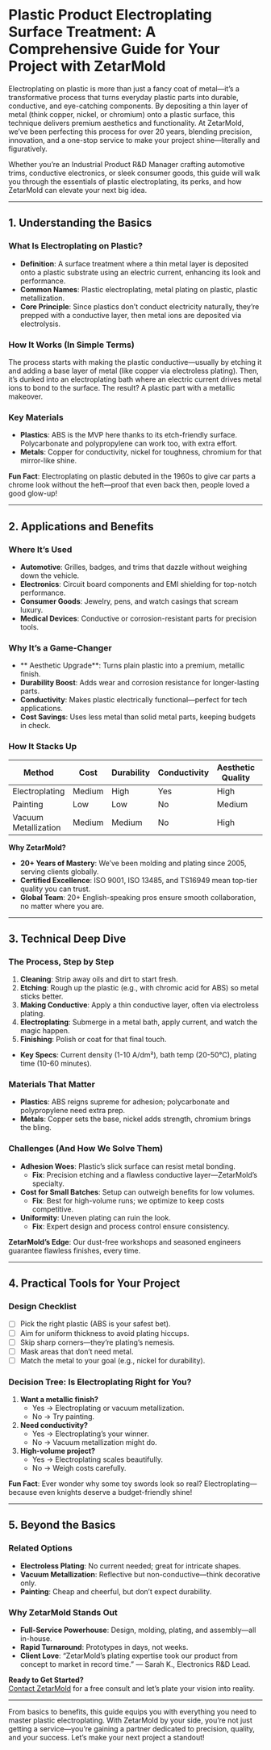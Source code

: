 # Plastic Product Electroplating Surface Treatment: A Comprehensive Guide for Your Project with ZetarMold

Electroplating on plastic is more than just a fancy coat of metal—it’s a transformative process that turns everyday plastic parts into durable, conductive, and eye-catching components. By depositing a thin layer of metal (think copper, nickel, or chromium) onto a plastic surface, this technique delivers premium aesthetics and functionality. At ZetarMold, we’ve been perfecting this process for over 20 years, blending precision, innovation, and a one-stop service to make your project shine—literally and figuratively.

Whether you’re an Industrial Product R&D Manager crafting automotive trims, conductive electronics, or sleek consumer goods, this guide will walk you through the essentials of plastic electroplating, its perks, and how ZetarMold can elevate your next big idea.

---

## 1. Understanding the Basics

### What Is Electroplating on Plastic?

- **Definition**: A surface treatment where a thin metal layer is deposited onto a plastic substrate using an electric current, enhancing its look and performance.
- **Common Names**: Plastic electroplating, metal plating on plastic, plastic metallization.
- **Core Principle**: Since plastics don’t conduct electricity naturally, they’re prepped with a conductive layer, then metal ions are deposited via electrolysis.

### How It Works (In Simple Terms)

The process starts with making the plastic conductive—usually by etching it and adding a base layer of metal (like copper via electroless plating). Then, it’s dunked into an electroplating bath where an electric current drives metal ions to bond to the surface. The result? A plastic part with a metallic makeover.

### Key Materials

- **Plastics**: ABS is the MVP here thanks to its etch-friendly surface. Polycarbonate and polypropylene can work too, with extra effort.
- **Metals**: Copper for conductivity, nickel for toughness, chromium for that mirror-like shine.

**Fun Fact**: Electroplating on plastic debuted in the 1960s to give car parts a chrome look without the heft—proof that even back then, people loved a good glow-up!

---

## 2. Applications and Benefits

### Where It’s Used

- **Automotive**: Grilles, badges, and trims that dazzle without weighing down the vehicle.
- **Electronics**: Circuit board components and EMI shielding for top-notch performance.
- **Consumer Goods**: Jewelry, pens, and watch casings that scream luxury.
- **Medical Devices**: Conductive or corrosion-resistant parts for precision tools.

### Why It’s a Game-Changer

- ** Aesthetic Upgrade**: Turns plain plastic into a premium, metallic finish.
- **Durability Boost**: Adds wear and corrosion resistance for longer-lasting parts.
- **Conductivity**: Makes plastic electrically functional—perfect for tech applications.
- **Cost Savings**: Uses less metal than solid metal parts, keeping budgets in check.

### How It Stacks Up

| Method               | Cost   | Durability | Conductivity | Aesthetic Quality | Setup Complexity |
| -------------------- | ------ | ---------- | ------------ | ----------------- | ---------------- |
| Electroplating       | Medium | High       | Yes          | High              | Medium           |
| Painting             | Low    | Low        | No           | Medium            | Low              |
| Vacuum Metallization | Medium | Medium     | No           | High              | High             |

**Why ZetarMold?**

- **20+ Years of Mastery**: We’ve been molding and plating since 2005, serving clients globally.
- **Certified Excellence**: ISO 9001, ISO 13485, and TS16949 mean top-tier quality you can trust.
- **Global Team**: 20+ English-speaking pros ensure smooth collaboration, no matter where you are.

---

## 3. Technical Deep Dive

### The Process, Step by Step

1. **Cleaning**: Strip away oils and dirt to start fresh.
2. **Etching**: Rough up the plastic (e.g., with chromic acid for ABS) so metal sticks better.
3. **Making Conductive**: Apply a thin conductive layer, often via electroless plating.
4. **Electroplating**: Submerge in a metal bath, apply current, and watch the magic happen.
5. **Finishing**: Polish or coat for that final touch.

- **Key Specs**: Current density (1-10 A/dm²), bath temp (20-50°C), plating time (10-60 minutes).

### Materials That Matter

- **Plastics**: ABS reigns supreme for adhesion; polycarbonate and polypropylene need extra prep.
- **Metals**: Copper sets the base, nickel adds strength, chromium brings the bling.

### Challenges (And How We Solve Them)

- **Adhesion Woes**: Plastic’s slick surface can resist metal bonding.
  - **Fix**: Precision etching and a flawless conductive layer—ZetarMold’s specialty.
- **Cost for Small Batches**: Setup can outweigh benefits for low volumes.
  - **Fix**: Best for high-volume runs; we optimize to keep costs competitive.
- **Uniformity**: Uneven plating can ruin the look.
  - **Fix**: Expert design and process control ensure consistency.

**ZetarMold’s Edge**: Our dust-free workshops and seasoned engineers guarantee flawless finishes, every time.

---

## 4. Practical Tools for Your Project

### Design Checklist

- [ ] Pick the right plastic (ABS is your safest bet).
- [ ] Aim for uniform thickness to avoid plating hiccups.
- [ ] Skip sharp corners—they’re plating’s nemesis.
- [ ] Mask areas that don’t need metal.
- [ ] Match the metal to your goal (e.g., nickel for durability).

### Decision Tree: Is Electroplating Right for You?

1. **Want a metallic finish?**
   - Yes → Electroplating or vacuum metallization.
   - No → Try painting.
2. **Need conductivity?**
   - Yes → Electroplating’s your winner.
   - No → Vacuum metallization might do.
3. **High-volume project?**
   - Yes → Electroplating scales beautifully.
   - No → Weigh costs carefully.

**Fun Fact**: Ever wonder why some toy swords look so real? Electroplating—because even knights deserve a budget-friendly shine!

---

## 5. Beyond the Basics

### Related Options

- **Electroless Plating**: No current needed; great for intricate shapes.
- **Vacuum Metallization**: Reflective but non-conductive—think decorative only.
- **Painting**: Cheap and cheerful, but don’t expect durability.

### Why ZetarMold Stands Out

- **Full-Service Powerhouse**: Design, molding, plating, and assembly—all in-house.
- **Rapid Turnaround**: Prototypes in days, not weeks.
- **Client Love**: “ZetarMold’s plating expertise took our product from concept to market in record time.” — Sarah K., Electronics R&D Lead.

**Ready to Get Started?**  
[Contact ZetarMold](#) for a free consult and let’s plate your vision into reality.

---

From basics to benefits, this guide equips you with everything you need to master plastic electroplating. With ZetarMold by your side, you’re not just getting a service—you’re gaining a partner dedicated to precision, quality, and your success. Let’s make your next project a standout!
